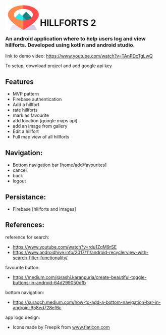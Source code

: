<img align="left" width="110" height="80" src="https://github.com/obrien-aidan/MobileAppDevelopment-Assignment2/blob/master/mdimage.PNG" alt="project app icon">

# HILLFORTS 2

### An android application where to help users log and view hillforts. Developed using kotlin and android studio. 

link to demo video:
https://www.youtube.com/watch?v=TAnPDcTgLwQ

To setup, download project and add google api key
## Features

- MVP pattern
- Firebase authentication
- Add a hillfort
- rate hillforts
- mark as favourite
- add location [google maps api]
- add an image from gallery
- Edit a hillfort
- Full map view of all hillforts

## Navigation:

- Bottom navigation bar [home/add/favourites]
- cancel
- back
- logout

## Persistance:
- Firebase [hillforts and images]

## References:
reference for search:
- https://www.youtube.com/watch?v=rdu1ZqM9rSE
- https://www.androidhive.info/2017/11/android-recyclerview-with-search-filter-functionality/

favourite button:
- https://medium.com/@rashi.karanpuria/create-beautiful-toggle-buttons-in-android-64d299050dfb

bottom navigation:
- https://suragch.medium.com/how-to-add-a-bottom-navigation-bar-in-android-958ed728ef6c

app logo design:
- Icons made by Freepik from www.flaticon.com
